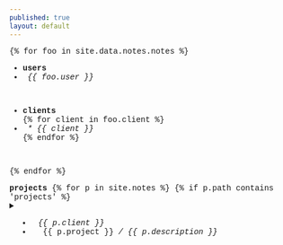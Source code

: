 ```yaml
---
published: true
layout: default
--- 
```

<div style="font-family: courier new" class="col12 pad1">
  
{% for foo in site.data.notes.notes %}    
  
  <div> <!--users-->
    <ul>
      <li><strong>users</strong></li>
      <li><em>&nbsp;{{ foo.user }}</em></li>
    </ul>
    <br>
  </div>  
  
  <div> <!--clients-->
    <ul>
      <li><strong>clients</strong></li>
      {% for client in foo.client %}
      <li><em>&nbsp;* {{ client }}</em></li>
      {% endfor %}  
    </ul>
    <br>
  </div>

{% endfor %}  
  
  <div> <!--projects-->
    <strong>projects</strong>
    {% for p in site.notes %}
    {% if p.path contains 'projects' %}
    <details>     
      <summary>
        <ul>
          <li>&nbsp;<em>{{ p.client }}</em></li>   
          <li>&nbsp;&nbsp;{{ p.project }}&nbsp;<em>/&nbsp;{{ p.description }}</em></li>
        </ul>
      </summary>   
      <br>
      {{ p.todo | markdownify }}
      <br>
      <details>
        <summary>
          <strong>notes:</strong>
        </summary
          {{ p.content | markdownify }}
      </details>
      <hr>
    </details>
    {% endif %}
    {% endfor %}
  </div>  

</div>      
